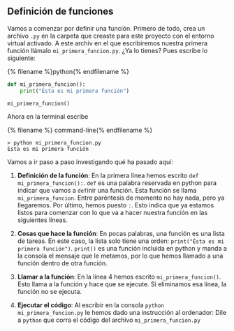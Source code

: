 ## Definición de funciones

Vamos a comenzar por definir una función. Primero de todo, crea un archivo `.py` en la carpeta que creaste para este proyecto con el entorno virtual activado. A este archiv en el que escribiremos nuestra primera función llámalo `mi_primera_funcion.py`. ¿Ya lo tienes? Pues escribe lo siguiente:

{% filename %}python{% endfilename %}
```python
def mi_primera_funcion():
    print("Ésta es mi primera función")

mi_primera_funcion()
```

Ahora en la terminal escribe

{% filename %} command-line{% endfilename %}
```command-line
> python mi_primera_funcion.py
Esta es mi primera función
```

Vamos a ir paso a paso investigando qué ha pasado aquí:

1. **Definición de la función**: En la primera línea hemos escrito `def mi_primera_funcion():`. `def` es una palabra reservada en python para indicar que vamos a `def`inir una función. Esta función se llama `mi_primera_funcion`. Entre paréntesis de momento no hay nada, pero ya llegaremos. Por último, hemos puesto `:`. Esto indica que ya estamos listos para comenzar con lo que va a hacer nuestra función en las siguientes líneas. 

2. **Cosas que hace la función**: En pocas palabras, una función es una lista de tareas. En este caso, la lista solo tiene una orden: `print("Ésta es mi primera función")`. `print()` es una función incluida en python y manda a la consola el mensaje que le metamos, por lo que hemos llamado a una función dentro de otra función. 

3. **Llamar a la función**: En la línea 4 hemos escrito `mi_primera_funcion()`. Esto llama a la función y hace que se ejecute. Si eliminamos esa línea, la función no se ejecuta. 

4. **Ejecutar el código**: Al escribir en la consola `python mi_primera_funcion.py` le hemos dado una instrucción al ordenador: Dile a `python` que corra el código del archivo `mi_primera_funcion.py`
